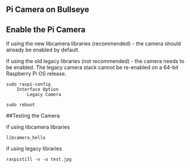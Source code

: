 ## Pi Camera on Bullseye


## Enable the Pi Camera

If using the new libcamera libraries (recommended) - the camera should already be enabled by default.

If using the old legacy libraries (not recommended) - the camera needs to be enabled.
The legacy camera stack cannot be re-enabled on a 64-bit Raspberry Pi OS release.

```
sudo raspi-config
    Interface Option
        Legacy Camera 
        
sudo reboot              
```

##Testing the Camera

if using libcamera libraries

```
libcamera_hello       
```

if using legacy libraries

```
raspistill -v -o test.jpg       
```
